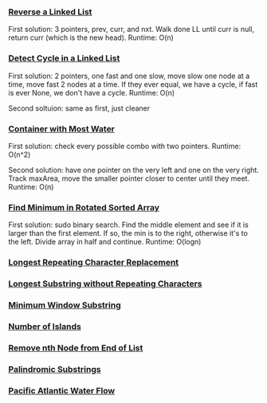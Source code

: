 ### [Reverse a Linked List](https://leetcode.com/problems/reverse-linked-list/submissions/)
First solution: 3 pointers, prev, curr, and nxt. Walk done LL until curr is null, return curr (which is the new head). Runtime: O(n)

### [Detect Cycle in a Linked List](https://leetcode.com/problems/linked-list-cycle/submissions/)
First solution: 2 pointers, one fast and one slow, move slow one node at a time, move fast 2 nodes at a time. If they ever equal, we have a cycle, if fast is ever None, we don't have a cycle. Runtime: O(n)

Second soltuion: same as first, just cleaner

### [Container with Most Water](https://leetcode.com/problems/container-with-most-water/submissions/)
First solution: check every possible combo with two pointers. Runtime: O(n^2)

Second solution: have one pointer on the very left and one on the very right. Track maxArea, move the smaller pointer closer to center until they meet. Runtime: O(n)

### [Find Minimum in Rotated Sorted Array](https://leetcode.com/problems/find-minimum-in-rotated-sorted-array/submissions/)
First solution: sudo binary search. Find the middle element and see if it is larger than the first element. If so, the min is to the right, otherwise it's to the left. Divide array in half and continue. Runtime: O(logn)

### [Longest Repeating Character Replacement]()
### [Longest Substring without Repeating Characters]()
### [Minimum Window Substring]()
### [Number of Islands]()
### [Remove nth Node from End of List]()
### [Palindromic Substrings]()
### [Pacific Atlantic Water Flow]()
